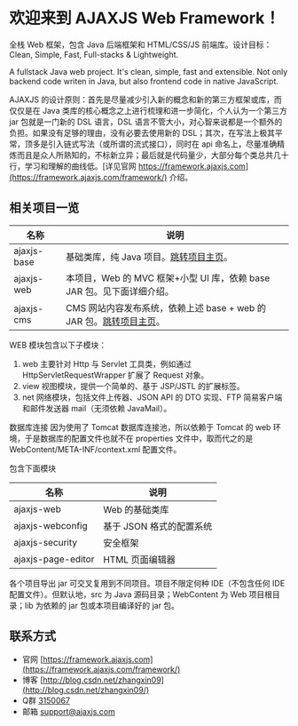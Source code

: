 欢迎来到 AJAXJS Web Framework！
=============

全栈 Web 框架，包含 Java 后端框架和 HTML/CSS/JS 前端库。设计目标：Clean, Simple, Fast, Full-stacks & Lightweight.

A fullstack Java web project. It's clean, simple, fast and extensible. Not only backend code writen in Java, but also frontend code in native JavaScript. 

AJAXJS 的设计原则：首先是尽量减少引入新的概念和新的第三方框架或库，而仅仅是在 Java 类库的核心概念之上进行梳理和进一步简化，个人认为一个第三方 jar 包就是一门新的 DSL 语言，DSL 语言不管大小，对心智来说都是一个额外的负担。如果没有足够的理由，没有必要去使用新的 DSL；其次，在写法上极其平常，顶多是引入链式写法（或所谓的流式接口），同时在 api 命名上，尽量准确精炼而且是众人所熟知的，不标新立异；最后就是代码量少，大部分每个类总共几十行，学习和理解的曲线低。[详见官网 https://framework.ajaxjs.com](https://framework.ajaxjs.com/framework/) 介绍。 





相关项目一览
--------------

|名称|说明|
|------|----|
|ajaxjs-base|基础类库，纯 Java 项目。[跳转项目主页](http://git.oschina.net/sp42/ajaxjs-base)。|
|ajaxjs-web|本项目，Web 的 MVC 框架+小型 UI 库，依赖 base JAR 包。见下面详细介绍。|
|ajaxjs-cms|CMS 网站内容发布系统，依赖上述 base + web 的 JAR 包。[跳转项目主页](http://git.oschina.net/sp42/ajaxjs-cms)。|

WEB 模块包含以下子模块：

1.  web 主要针对 Http 与 Servlet 工具类，例如通过 HttpServletRequestWrapper 扩展了 Request 对象。
2.  view 视图模块，提供一个简单的、基于 JSP/JSTL 的扩展标签。
3.  net 网络模块，包括文件上传器、JSON API 的 DTO 实现、FTP 简易客户端和邮件发送器 mail（无须依赖 JavaMail）。

数据库连接
因为使用了 Tomcat 数据库连接池，所以依赖于 Tomcat 的 web 环境，于是数据库的配置文件也就不在 properties 文件中，取而代之的是 WebContent/META-INF/context.xml 配置文件。
 
 
包含下面模块

|名称|说明|
|------|----|
|ajaxjs-web|Web 的基础类库|
|ajaxjs-webconfig|基于 JSON 格式的配置系统|
|ajaxjs-security|安全框架|
|ajaxjs-page-editor| HTML 页面编辑器|



各个项目导出 jar 可交叉复用到不同项目。项目不限定何种 IDE（不包含任何 IDE 配置文件）。但默认地，src 为 Java 源码目录；WebContent 为 Web 项目根目录；lib 为依赖的 jar 包或本项目编译好的 jar 包。

联系方式
----------

- 官网 [https://framework.ajaxjs.com](https://framework.ajaxjs.com/framework/)  
- 博客 [http://blog.csdn.net/zhangxin09](http://blog.csdn.net/zhangxin09/) 
- Q群 [3150067](//shang.qq.com/wpa/qunwpa?idkey=99415d164e2c776567c9370cc5b0bde26f4e2e7c5068978a24d1fe7c976ace93)
- 邮箱 support@ajaxjs.com


 